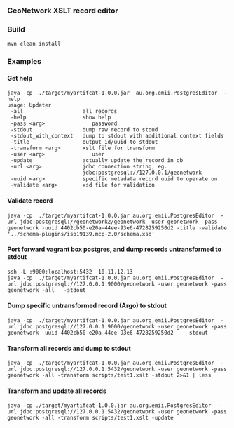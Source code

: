 
### GeoNetwork XSLT record editor

### Build

    mvn clean install

### Examples

#### Get help
```
java -cp  ./target/myartifcat-1.0.0.jar  au.org.emii.PostgresEditor  -help
usage: Updater
 -all                   all records
 -help                  show help
 -pass <arg>               password
 -stdout                dump raw record to stoud
 -stdout_with_context   dump to stdout with additional context fields
 -title                 output id/uuid to stdout
 -transform <arg>       xslt file for transform
 -user <arg>               user
 -update                actually update the record in db
 -url <arg>             jdbc connection string, eg.
                        jdbc:postgresql://127.0.0.1/geonetwork
 -uuid <arg>            specific metadata record uuid to operate on
 -validate <arg>        xsd file for validation
```

#### Validate record

```
java -cp  ./target/myartifcat-1.0.0.jar au.org.emii.PostgresEditor  -url jdbc:postgresql://geonetwork2/geonetwork -user geonetwork -pass geonetwork -uuid 4402cb50-e20a-44ee-93e6-4728259250d2 -title -validate  '../schema-plugins/iso19139.mcp-2.0/schema.xsd'
```

#### Port forward vagrant box postgres, and dump records untransformed to stdout
```
ssh -L :9000:localhost:5432  10.11.12.13
java -cp  ./target/myartifcat-1.0.0.jar au.org.emii.PostgresEditor  -url jdbc:postgresql://127.0.0.1:9000/geonetwork -user geonetwork -pass geonetwork -all   -stdout
```

#### Dump specific untransformed record (Argo) to stdout
```
java -cp  ./target/myartifcat-1.0.0.jar au.org.emii.PostgresEditor  -url jdbc:postgresql://127.0.0.1:9000/geonetwork -user geonetwork -pass geonetwork -uuid 4402cb50-e20a-44ee-93e6-4728259250d2    -stdout   
```

#### Transform all records and dump to stdout
```
java -cp  ./target/myartifcat-1.0.0.jar au.org.emii.PostgresEditor  -url jdbc:postgresql://127.0.0.1:5432/geonetwork -user geonetwork -pass geonetwork -all -transform scripts/test1.xslt -stdout 2>&1 | less
```

#### Transform and update all records
```
java -cp ./target/myartifcat-1.0.0.jar au.org.emii.PostgresEditor  -url jdbc:postgresql://127.0.0.1:5432/geonetwork -user geonetwork -pass geonetwork -all -transform scripts/test1.xslt -update
```

